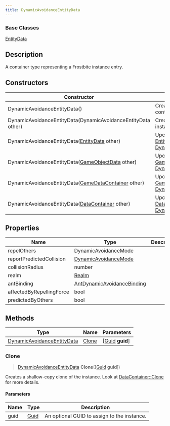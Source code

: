 ```yaml
---
title: DynamicAvoidanceEntityData
---
```

### Base Classes

[EntityData](EntityData)

## Description

A container type representing a Frostbite instance entry.

## Constructors

| Constructor                                                                           | Description                                                                                                                                 |
| ------------------------------------------------------------------------------------- | ------------------------------------------------------------------------------------------------------------------------------------------- |
| DynamicAvoidanceEntityData()                                                          | Create a new instance of this container type.                                                                                               |
| DynamicAvoidanceEntityData(DynamicAvoidanceEntityData other)                          | Create a reference copy of an instance of the same type.                                                                                    |
| DynamicAvoidanceEntityData([EntityData](EntityData) other)                            | Upcast an instance of type [EntityData](EntityData) to [DynamicAvoidanceEntityData](DynamicAvoidanceEntityData).                            |
| DynamicAvoidanceEntityData([GameObjectData](GameObjectData) other)                    | Upcast an instance of type [GameObjectData](GameObjectData) to [DynamicAvoidanceEntityData](DynamicAvoidanceEntityData).                    |
| DynamicAvoidanceEntityData([GameDataContainer](GameDataContainer) other)              | Upcast an instance of type [GameDataContainer](GameDataContainer) to [DynamicAvoidanceEntityData](DynamicAvoidanceEntityData).              |
| DynamicAvoidanceEntityData([DataContainer](/vext/ref/shared/class/datacontainer) other) | Upcast an instance of type [DataContainer](/vext/ref/shared/class/datacontainer) to [DynamicAvoidanceEntityData](DynamicAvoidanceEntityData). |

## Properties

| Name                     | Type                                                     | Description |
| ------------------------ | -------------------------------------------------------- | ----------- |
| repelOthers              | [DynamicAvoidanceMode](DynamicAvoidanceMode)             |             |
| reportPredictedCollision | [DynamicAvoidanceMode](DynamicAvoidanceMode)             |             |
| collisionRadius          | number                                                   |             |
| realm                    | [Realm](Realm)                                           |             |
| antBinding               | [AntDynamicAvoidanceBinding](AntDynamicAvoidanceBinding) |             |
| affectedByRepellingForce | bool                                                     |             |
| predictedByOthers        | bool                                                     |             |

## Methods

| Type                                                     | Name            | Parameters                                     |
| -------------------------------------------------------- | --------------- | ---------------------------------------------- |
| [DynamicAvoidanceEntityData](DynamicAvoidanceEntityData) | [Clone](#clone) | \[[Guid](/vext/ref/shared/class/guid) **guid**\] |

### Clone

> [DynamicAvoidanceEntityData](DynamicAvoidanceEntityData) **Clone**(\[[Guid](/vext/ref/shared/class/guid) **guid**\])

Creates a shallow-copy clone of the instance. Look at [DataContainer::Clone](/vext/ref/shared/class/datacontainer#clone) for more details.

#### Parameters

| Name | Type         | Description                                 |
| ---- | ------------ | ------------------------------------------- |
| guid | [Guid](Guid) | An optional GUID to assign to the instance. |
